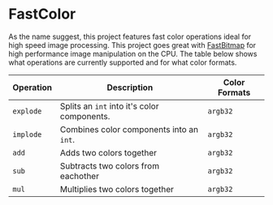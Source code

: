 # FastColor
As the name suggest, this project features fast color operations ideal for high speed image processing. This project goes great with [FastBitmap](http://github.com/hazdryx/FastBitmap) for high performance image manipulation on the CPU. The table below shows what operations are currently supported and for what color formats.

| Operation | Description                                 | Color Formats |
| --------- | ------------------------------------------- | ------------- |
| `explode` | Splits an `int` into it's color components. | `argb32`      |
| `implode` | Combines color components into an `int`.    | `argb32`      |
| `add`     | Adds two colors together                    | `argb32`      |
| `sub`     | Subtracts two colors from eachother         | `argb32`      |
| `mul`     | Multiplies two colors together              | `argb32`      |
